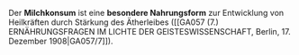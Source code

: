 
Der **Milchkonsum** ist eine **besondere Nahrungsform** zur Entwicklung von Heilkräften durch Stärkung des Ätherleibes ([[GA057 (7.) ERNÄHRUNGSFRAGEN IM LICHTE DER GEISTESWISSENSCHAFT, Berlin, 17. Dezember 1908|GA057/7]]).
